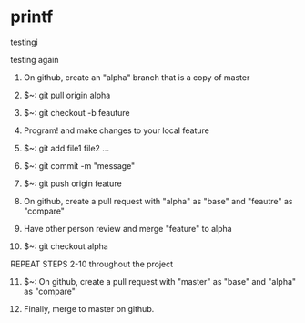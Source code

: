 # printf

testingi

testing again

1. On github, create an "alpha" branch that is a copy of master

2. $~: git pull origin alpha

3. $~: git checkout -b feauture

4. Program! and make changes to your local feature

5. $~: git add file1 file2 ...

6. $~: git commit -m "message"

7. $~: git push origin feature

8. On github, create a pull request with "alpha" as "base" and "feautre" as "compare"

9. Have other person review and merge "feature" to alpha

10. $~: git checkout alpha

REPEAT STEPS 2-10 throughout the project

11. $~: On github, create a pull request with "master" as "base" and "alpha" as "compare"

12. Finally, merge to master on github.
